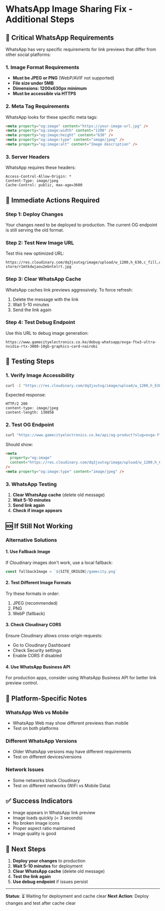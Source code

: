 # WhatsApp Image Sharing Fix - Additional Steps

## 🚨 **Critical WhatsApp Requirements**

WhatsApp has very specific requirements for link previews that differ from other social platforms:

### **1. Image Format Requirements**

- **Must be JPEG or PNG** (WebP/AVIF not supported)
- **File size under 5MB**
- **Dimensions: 1200x630px minimum**
- **Must be accessible via HTTPS**

### **2. Meta Tag Requirements**

WhatsApp looks for these specific meta tags:

```html
<meta property="og:image" content="https://your-image-url.jpg" />
<meta property="og:image:width" content="1200" />
<meta property="og:image:height" content="630" />
<meta property="og:image:type" content="image/jpeg" />
<meta property="og:image:alt" content="Image description" />
```

### **3. Server Headers**

WhatsApp requires these headers:

```http
Access-Control-Allow-Origin: *
Content-Type: image/jpeg
Cache-Control: public, max-age=3600
```

## 🔧 **Immediate Actions Required**

### **Step 1: Deploy Changes**

Your changes need to be deployed to production. The current OG endpoint is still serving the old format.

### **Step 2: Test New Image URL**

Test this new optimized URL:

```
https://res.cloudinary.com/dq3jxutxg/image/upload/w_1200,h_630,c_fill,q_80,f_jpg,fl_progressive/v1761649713/greenbits-store/r1mtkdwjaou2ebntelrt.jpg
```

### **Step 3: Clear WhatsApp Cache**

WhatsApp caches link previews aggressively. To force refresh:

1. Delete the message with the link
2. Wait 5-10 minutes
3. Send the link again

### **Step 4: Test Debug Endpoint**

Use this URL to debug image generation:

```
https://www.gamecityelectronics.co.ke/debug-whatsapp/evga-ftw3-ultra-nvidia-rtx-3080-10gb-graphics-card-nairobi
```

## 🧪 **Testing Steps**

### **1. Verify Image Accessibility**

```bash
curl -I "https://res.cloudinary.com/dq3jxutxg/image/upload/w_1200,h_630,c_fill,q_80,f_jpg,fl_progressive/v1761649713/greenbits-store/r1mtkdwjaou2ebntelrt.jpg"
```

Expected response:

```
HTTP/2 200
content-type: image/jpeg
content-length: 130858
```

### **2. Test OG Endpoint**

```bash
curl "https://www.gamecityelectronics.co.ke/api/og-product?slug=evga-ftw3-ultra-nvidia-rtx-3080-10gb-graphics-card-nairobi" | grep "og:image"
```

Should show:

```html
<meta
  property="og:image"
  content="https://res.cloudinary.com/dq3jxutxg/image/upload/w_1200,h_630,c_fill,q_80,f_jpg,fl_progressive/v1761649713/greenbits-store/r1mtkdwjaou2ebntelrt.jpg"
/>
<meta property="og:image:type" content="image/jpeg" />
```

### **3. WhatsApp Testing**

1. **Clear WhatsApp cache** (delete old message)
2. **Wait 5-10 minutes**
3. **Send link again**
4. **Check if image appears**

## 🆘 **If Still Not Working**

### **Alternative Solutions**

#### **1. Use Fallback Image**

If Cloudinary images don't work, use a local fallback:

```javascript
const fallbackImage = `${SITE_ORIGIN}/gamecity.png`
```

#### **2. Test Different Image Formats**

Try these formats in order:

1. JPEG (recommended)
2. PNG
3. WebP (fallback)

#### **3. Check Cloudinary CORS**

Ensure Cloudinary allows cross-origin requests:

- Go to Cloudinary Dashboard
- Check Security settings
- Enable CORS if disabled

#### **4. Use WhatsApp Business API**

For production apps, consider using WhatsApp Business API for better link preview control.

## 📱 **Platform-Specific Notes**

### **WhatsApp Web vs Mobile**

- WhatsApp Web may show different previews than mobile
- Test on both platforms

### **Different WhatsApp Versions**

- Older WhatsApp versions may have different requirements
- Test on different devices/versions

### **Network Issues**

- Some networks block Cloudinary
- Test on different networks (WiFi vs Mobile Data)

## ✅ **Success Indicators**

- Image appears in WhatsApp link preview
- Image loads quickly (< 3 seconds)
- No broken image icons
- Proper aspect ratio maintained
- Image quality is good

## 🔄 **Next Steps**

1. **Deploy your changes** to production
2. **Wait 5-10 minutes** for deployment
3. **Clear WhatsApp cache** (delete old message)
4. **Test the link again**
5. **Use debug endpoint** if issues persist

---

**Status**: ⏳ Waiting for deployment and cache clear
**Next Action**: Deploy changes and test after cache clear
